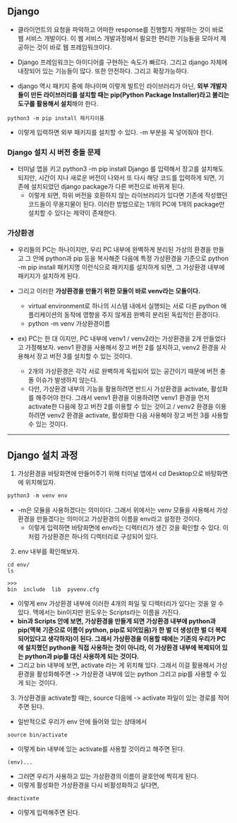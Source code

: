 ## Django 
- 클라이언트의 요청을 파악하고 어떠한 response를 진행할지 개발하는 것이 바로 웹 서비스 개발이다. 이 웹 서비스 개발과정에서 필요한 편리한 기능들을 모아서 제공하는 것이 바로 웹 프레임워크이다.
- Django 프레임워크는 아이디어를 구현하는 속도가 빠르다. 그리고 django 자체에 내장되어 있는 기능들이 많다. 또한 안전하다. 그리고 확장가능하다.

- django 역시 패키지 중에 하나이며 이렇게 빌트인 라이브러리가 아닌, **외부 개발자들이 만든 라이브러리를 설치할 때는 pip(Python Package Installer)라고 불리는 도구를 활용해서 설치**해야 한다.
```terminal
python3 -m pip install 패키지이름
```

- 이렇게 입력하면 외부 패키지를 설치할 수 있다. -m 부분을 꼭 넣어줘야 한다. 


### Django 설치 시 버전 충돌 문제
- 터미널 앱을 키고 python3 -m pip install Django 를 입력해서 장고를 설치해도 되지만, 시간이 지나 새로운 버전이 나와서 또 다시 해당 코드를 입력하게 되면, 기존에 설치되었던 django package가 다른 버전으로 바뀌게 된다.
  - 이렇게 되면, 하위 버전을 호환하지 않는 라이브러리가 있다면 기존에 작성했던 코드들이 무용지물이 된다. 이러한 방법으로는 1개의 PC에 1개의 package만 설치할 수 있다는 제약이 존재한다.


### 가상환경 
- 우리들의 PC는 하나이지만, 우리 PC 내부에 완벽하게 분리된 가상의 환경을 만들고 그 안에 python과 pip 등을 복사해준 다음에 특정 가상환경을 기준으로 python -m pip install 패키지명 이런식으로 패키지를 설치하게 되면, 그 가상환경 내부에 패키지가 설치하게 된다.
- 그리고 이러한 **가상환경을 만들기 위한 모듈이 바로 venv라는 모듈이다.**
  - virtual environment로 하나의 시스템 내에서 실행되는 서로 다른 python 애플리케이션의 동작에 영향을 주지 않게끔 완벽히 분리된 독립적인 환경이다. 
  - python -m venv 가상환경이름 


- ex) PC는 한 대 이지만, PC 내부에 venv1 / venv2라는 가상환경을 2개 만들었다고 가정해보자. venv1 환경을 사용해서 장고 버전 2를 설치하고, venv2 환경을 사용해서 장고 버전 3를 설치할 수 있는 것이다.
  - 2개의 가상환경은 각각 서로 완벽하게 독립되어 있는 공간이기 때문에 버전 충돌 이슈가 발생하지 않는다.
  - 다만, 가상환경 내부의 기능을 활용하려면 반드시 가상환경을 activate, 활성화를 해주어야 한다. 그래서 venv1 환경을 이용하려면 venv1 환경을 먼저 activate한 다음에 장고 버전 2를 이용할 수 있는 것이고 / venv2 환경을 이용하려면 venv2 환경을 activate, 활성화한 다음 사용해야 장고 버전 3를 사용할 수 있는 것이다.

* * *
## Django 설치 과정
1) 가상환경을 바탕화면에 만들어주기 위해 터미널 앱에서 cd Desktop으로 바탕화면에 위치해있자.

```python
python3 -m venv env
```

- -m은 모듈을 사용하겠다는 의미이다. 그래서 위에서는 venv 모듈을 사용해서 가상환경을 만들겠다는 의미이고 가상환경의 이름을 env라고 설정한 것이다.
  - 이렇게 입력하면 바탕화면에 env라는 디렉터리가 생긴 것을 확인할 수 있다. 이처럼 가상환경은 하나의 디렉터리로 구성되어 있다.

2) env 내부를 확인해보자. 
```terminal
cd env/
ls

>>> 
bin  include  lib  pyvenv.cfg
```

- 이렇게 env 가상환경 내부에 이러한 4개의 파일 및 디렉터리가 있다는 것을 알 수 있다. 맥에서는 bin이지만 윈도우는 Scripts라는 이름을 가진다.
- **bin과 Scripts 안에 보면, 가상환경을 만들게 되면 가상환경 내부에 python과 pip(맥북 기준으로 이름이 python, pip로 되어있음)가 한 벌 더 생성(한 벌 더 복제되어있다고 생각하자)이 된다. 그래서 가상환경을 이용할 때에는 기존의 우리가 PC에 설치했던 python을 직접 사용하는 것이 아니라, 이 가상환경 내부에 복제되어 있는 python과 pip를 대신 사용하게 되는 것이다.**
- 그리고 bin 내부에 보면, activate 라는 게 위치해 있다. 그래서 이걸 활용해서 가상환경을 활성화해주면 -> 가상환경 내부에 있는 python 그리고 pip를 사용할 수 있게 되는 것이다.

3) 가상환경을 activate할 때는, source 다음에 -> activate 파일이 있는 경로를 적어주면 된다.
- 일반적으로 우리가 env 안에 들어와 있는 상태에서 
```terminal
source bin/activate
```

- 이렇게 bin 내부에 있는 activate를 사용할 것이라고 해주면 된다.

```terminal
(env)...
```

- 그러면 우리가 사용하고 있는 가상환경의 이름이 괄호안에 찍히게 된다. 
- 이렇게 활성화한 가상환경을 다시 비활성화하고 싶다면, 

```terminal
deactivate
```

- 이렇게 입력해주면 된다.
